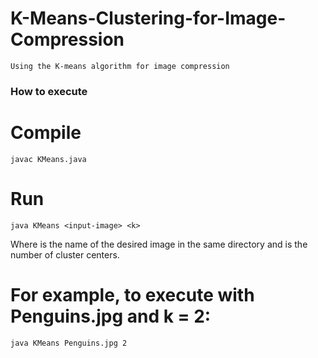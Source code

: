 # K-Means-Clustering-for-Image-Compression
```
Using the K-means algorithm for image compression
```
### How to execute
# Compile
```
javac KMeans.java
```
# Run
```
java KMeans <input-image> <k>
```
Where <input-image> is the name of the desired image in the same directory and <k> is the number of cluster centers.
# For example, to execute with Penguins.jpg and k = 2:
```
java KMeans Penguins.jpg 2
```
